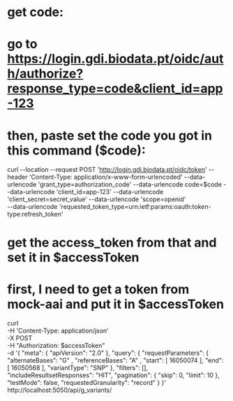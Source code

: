 # get code:
# go to https://login.gdi.biodata.pt/oidc/auth/authorize?response_type=code&client_id=app-123
# then, paste set the code you got in this command ($code):
curl --location --request POST 'http://login.gdi.biodata.pt/oidc/token' \--header 'Content-Type: application/x-www-form-urlencoded' \--data-urlencode 'grant_type=authorization_code' \--data-urlencode code=$code \--data-urlencode 'client_id=app-123' \--data-urlencode 'client_secret=secret_value' \--data-urlencode 'scope=openid' \
--data-urlencode 'requested_token_type=urn:ietf:params:oauth:token-type:refresh_token'

# get the access_token from that and set it in $accessToken
# first, I need to get a token from mock-aai and put it in $accessToken
curl \
  -H 'Content-Type: application/json' \
  -X POST \
  -H "Authorization: $accessToken" \
  -d '{
    "meta": {
        "apiVersion": "2.0"
    },
    "query": {
        "requestParameters": {
    "alternateBases": "G" ,
    "referenceBases": "A" ,
"start": [ 16050074 ],
            "end": [ 16050568 ],
	    "variantType": "SNP"
        },
        "filters": [],
        "includeResultsetResponses": "HIT",
        "pagination": {
            "skip": 0,
            "limit": 10
        },
        "testMode": false,
        "requestedGranularity": "record"
    }
}' \
  http://localhost:5050/api/g_variants/


